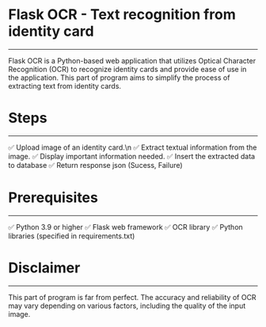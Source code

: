 # Flask OCR - Text recognition from identity card
___
Flask OCR is a Python-based web application that utilizes Optical Character Recognition (OCR) to recognize identity cards and provide ease of use in the application. This part of program aims to simplify the process of extracting text from identity cards.

# Steps
___
✅ Upload image of an identity card.\n
✅ Extract textual information from the image.
✅ Display important information needed.
✅ Insert the extracted data to database
✅ Return response json (Sucess, Failure)

# Prerequisites
___
✅ Python 3.9 or higher
✅ Flask web framework
✅ OCR library
✅ Python libraries (specified in requirements.txt)

# Disclaimer
___
This part of program is far from perfect. The accuracy and reliability of OCR may vary depending on various factors, including the quality of the input image.
